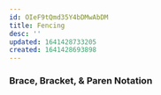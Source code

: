 ```yaml
---
id: OIeF9tQmd35Y4bDMwAbDM
title: Fencing
desc: ''
updated: 1641428733205
created: 1641428693898
---
```


### Brace, Bracket, & Paren Notation
